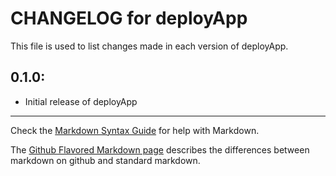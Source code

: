 # CHANGELOG for deployApp

This file is used to list changes made in each version of deployApp.

## 0.1.0:

* Initial release of deployApp

- - -
Check the [Markdown Syntax Guide](http://daringfireball.net/projects/markdown/syntax) for help with Markdown.

The [Github Flavored Markdown page](http://github.github.com/github-flavored-markdown/) describes the differences between markdown on github and standard markdown.
